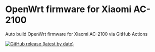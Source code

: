 # OpenWrt firmware for Xiaomi AC-2100

Auto build OpenWrt firmware for Xiaomi AC-2100 via GitHub Actions

[![GitHub release (latest by date)](https://img.shields.io/github/v/release/sagehou/mi-ac2100-immortalwrt?style=for-the-badge&label=Download)](https://github.com/sagehou/mi-ac2100-immortalwrt/releases/latest)
